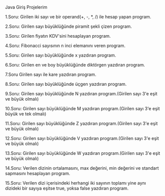Java Giriş Projelerim

1.Soru:
Girilen iki sayı ve bir operand(+, -, *, /) ile hesap yapan program.

2.Soru:
Girilen sayı büyüklüğünde piramit şekli çizen program.

3.Soru:
Girilen fiyatın KDV'sini hesaplayan program.

4.Soru:
Fibonacci sayısının n inci elemanını veren program.

5.Soru:
Girilen sayı büyüklüğünde x yazdıran program.

6.Soru:
Girilen en ve boy büyüklüğünde diktörgen yazdıran program.

7.Soru
Girilen sayı ile kare yazdıran program.

8.Soru:
Girilen sayı büyüklüğünde üçgen yazdıran program.

9.Soru:
Girilen sayı büyüklüğünde N yazdıran program.(Girilen sayı 3'e eşit ve büyük olmalı)

10.Soru:
Girilen sayı büyüklüğünde M yazdıran program.(Girilen sayı 3'e eşit büyük ve tek olmalı)

11.Soru:
Girilen sayı büyüklüğünde Z yazdıran program.(Girilen sayı 3'e eşit ve büyük olmalı)

12.Soru:
Girilen sayı büyüklüğünde V yazdıran program.(Girilen sayı 3'e eşit ve büyük olmalı)

13.Soru:
Girilen sayı büyüklüğünde W yazdıran program.(Girilen sayı 3'e eşit ve büyük olmalı)

14.Soru:
Verilen dizinin ortalamasını, max değerini, min değerini ve standart sapmasını hesaplayan program.

15.Soru:
Verilen dizi içerisindeki herhangi iki sayının toplamı yine aynı dizideki bir sayıya eşitse true, yoksa false yazdıran program.

























